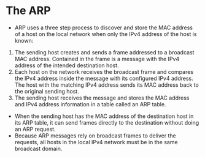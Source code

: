 # The ARP

- ARP uses a three step process to discover and store the MAC address of a host on the local network when only the IPv4 address of the host is known: 

1. The sending host creates and sends a frame addressed to a broadcast MAC address. Contained in the frame is a message with the IPv4 address of the intended destination host.
2. Each host on the network receives the broadcast frame and compares the IPv4 address inside the message with its configured IPv4 address. The host with the matching IPv4 address sends its MAC address back to the original sending host.
3. The sending host receives the message and stores the MAC address and IPv4 address information in a table called an ARP table.

- When the sending host has the MAC address of the destination host in its ARP table, it can send frames directly to the destination without doing an ARP request.
- Because ARP messages rely on broadcast frames to deliver the requests, all hosts in the local IPv4 network must be in the same broadcast domain.


